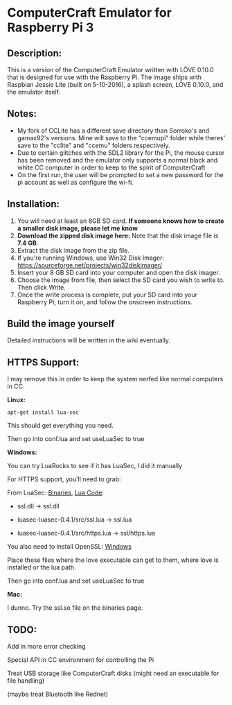 ComputerCraft Emulator for Raspberry Pi 3
=============================

Description:
------------
This is a version of the ComputerCraft Emulator written with LÖVE 0.10.0 that is designed for use with the Raspberry Pi.  The image ships with Raspbian Jessie Lite (built on 5-10-2016), a splash screen, LÖVE 0.10.0,  and the emulator itself.

Notes:
------
- My fork of CCLite has a different save directory than Sorroko's and gamax92's versions. Mine will save to the "ccemupi" folder while theres' save to the "cclite" and "ccemu" folders respectively.
- Due to certain glitches with the SDL2 library for the Pi, the mouse cursor has been removed and the emulator only supports a normal black and white CC computer in order to keep to the spirit of ComputerCraft
- On the first run, the user will be prompted to set a new password for the pi account as well as configure the wi-fi.

Installation:
-------------
1. You will need at least an 8GB SD card.  **If someone knows how to create a smaller disk image, please let me know**
2. **Download the zipped disk image here:**
Note that the disk image file is **7.4 GB**.
3. Extract the disk image from the zip file.
4. If you're running Windows, use Win32 Disk Imager: https://sourceforge.net/projects/win32diskimager/
5. Insert your 8 GB SD card into your computer and open the disk imager.
6. Choose the image from file, then select the SD card you wish to write to. Then click Write.
7. Once the write process is complete, put your SD card into your Raspberry Pi, turn it on, and follow the onscreen instructions.

Build the image yourself
------------------------
Detailed instructions will be written in the wiki eventually.

HTTPS Support:
----------------
I may remove this in order to keep the system nerfed like normal computers in CC.

**Linux:**

```
apt-get install lua-sec
```

This should get everything you need.

Then go into conf.lua and set useLuaSec to true

**Windows:**

You can try LuaRocks to see if it has LuaSec, I did it manually

For HTTPS support, you'll need to grab:

From LuaSec: [Binaries](http://50.116.63.25/public/LuaSec-Binaries/), [Lua Code](http://www.inf.puc-rio.br/~brunoos/luasec/download/luasec-0.4.1.tar.gz):

  * ssl.dll -> ssl.dll

  * luasec-luasec-0.4.1/src/ssl.lua -> ssl.lua

  * luasec-luasec-0.4.1/src/https.lua -> ssl/https.lua

You also need to install OpenSSL: [Windows](http://slproweb.com/products/Win32OpenSSL.html)

Place these files where the love executable can get to them, where love is installed or the lua path.

Then go into conf.lua and set useLuaSec to true

**Mac:**

I dunno. Try the ssl.so file on the binaries page.

TODO:
-----

Add in more error checking

Special API in CC environment for controlling the Pi

Treat USB storage like ComputerCraft disks (might need an executable for file handling)

(maybe treat Bluetooth like Rednet)
